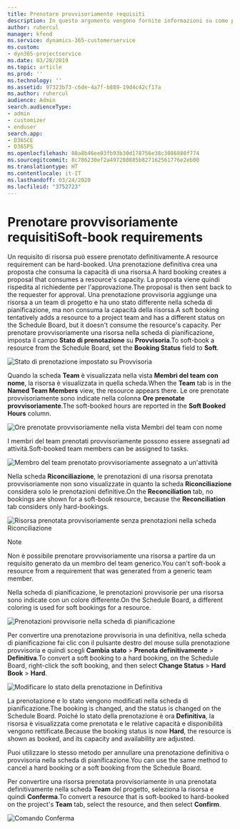 ```yaml
---
title: Prenotare provvisoriamente requisiti
description: In questo argomento vengono fornite informazioni su come prenotare provvisoriamente i requisiti.
author: ruhercul
manager: kfend
ms.service: dynamics-365-customerservice
ms.custom:
- dyn365-projectservice
ms.date: 03/28/2019
ms.topic: article
ms.prod: ''
ms.technology: ''
ms.assetid: 97323b73-c6de-4a7f-b889-19d4c42cf17a
ms.author: ruhercul
audience: Admin
search.audienceType:
- admin
- customizer
- enduser
search.app:
- D365CE
- D365PS
ms.openlocfilehash: 08a8b46ee03fb93b30d178756e38c3086880f774
ms.sourcegitcommit: 8c786230ef2a497280885b827162561776e2eb00
ms.translationtype: HT
ms.contentlocale: it-IT
ms.lasthandoff: 03/24/2020
ms.locfileid: "3752723"
---
```

# <a name="soft-book-requirements"></a><span data-ttu-id="f8f9c-103">Prenotare provvisoriamente requisiti</span><span class="sxs-lookup"><span data-stu-id="f8f9c-103">Soft-book requirements</span></span>

<span data-ttu-id="f8f9c-104">Un requisito di risorsa può essere prenotato definitivamente.</span><span class="sxs-lookup"><span data-stu-id="f8f9c-104">A resource requirement can be hard-booked.</span></span> <span data-ttu-id="f8f9c-105">Una prenotazione definitiva crea una proposta che consuma la capacità di una risorsa.</span><span class="sxs-lookup"><span data-stu-id="f8f9c-105">A hard booking creates a proposal that consumes a resource's capacity.</span></span> <span data-ttu-id="f8f9c-106">La proposta viene quindi rispedita al richiedente per l'approvazione.</span><span class="sxs-lookup"><span data-stu-id="f8f9c-106">The proposal is then sent back to the requester for approval.</span></span> <span data-ttu-id="f8f9c-107">Una prenotazione provvisoria aggiunge una risorsa a un team di progetto e ha uno stato differente nella scheda di pianificazione, ma non consuma la capacità della risorsa.</span><span class="sxs-lookup"><span data-stu-id="f8f9c-107">A soft booking tentatively adds a resource to a project team and has a different status on the Schedule Board, but it doesn't consume the resource's capacity.</span></span> <span data-ttu-id="f8f9c-108">Per prenotare provvisoriamente una risorsa nella scheda di pianificazione, imposta il campo **Stato di prenotazione** su **Provvisoria**.</span><span class="sxs-lookup"><span data-stu-id="f8f9c-108">To soft-book a resource from the Schedule Board, set the **Booking Status** field to **Soft**.</span></span>

![Stato di prenotazione impostato su Provvisoria](media/Resource-Management-image77.png)

<span data-ttu-id="f8f9c-110">Quando la scheda **Team** è visualizzata nella vista **Membri del team con nome**, la risorsa è visualizzata in quella scheda.</span><span class="sxs-lookup"><span data-stu-id="f8f9c-110">When the **Team** tab is in the **Named Team Members** view, the resource appears there.</span></span> <span data-ttu-id="f8f9c-111">Le ore prenotate provvisoriamente sono indicate nella colonna **Ore prenotate provvisoriamente**.</span><span class="sxs-lookup"><span data-stu-id="f8f9c-111">The soft-booked hours are reported in the **Soft Booked Hours** column.</span></span>

![Ore prenotate provvisoriamente nella vista Membri del team con nome](media/Resource-Management-image78.png)

<span data-ttu-id="f8f9c-113">I membri del team prenotati provvisoriamente possono essere assegnati ad attività.</span><span class="sxs-lookup"><span data-stu-id="f8f9c-113">Soft-booked team members can be assigned to tasks.</span></span>

![Membro del team prenotato provvisoriamente assegnato a un'attività](media/Resource-Management-image79.png)

<span data-ttu-id="f8f9c-115">Nella scheda **Riconciliazione**, le prenotazioni di una risorsa prenotata provvisoriamente non sono visualizzate in quanto la scheda **Riconciliazione** considera solo le prenotazioni definitive.</span><span class="sxs-lookup"><span data-stu-id="f8f9c-115">On the **Reconciliation** tab, no bookings are shown for a soft-book resource, because the **Reconciliation** tab considers only hard-bookings.</span></span>

![Risorsa prenotata provvisoriamente senza prenotazioni nella scheda Riconciliazione](media/Resource-Management-image80.png)

> [!NOTE]
> <span data-ttu-id="f8f9c-117">Non è possibile prenotare provvisoriamente una risorsa a partire da un requisito generato da un membro del team generico.</span><span class="sxs-lookup"><span data-stu-id="f8f9c-117">You can't soft-book a resource from a requirement that was generated from a generic team member.</span></span>

<span data-ttu-id="f8f9c-118">Nella scheda di pianificazione, le prenotazioni provvisorie per una risorsa sono indicate con un colore differente.</span><span class="sxs-lookup"><span data-stu-id="f8f9c-118">On the Schedule Board, a different coloring is used for soft bookings for a resource.</span></span>

![Prenotazioni provvisorie nella scheda di pianificazione](media/Resource-Management-image81.png)

<span data-ttu-id="f8f9c-120">Per convertire una prenotazione provvisoria in una definitiva, nella scheda di pianificazione fai clic con il pulsante destro del mouse sulla prenotazione provvisoria e quindi scegli **Cambia stato** \> **Prenota definitivamente** \> **Definitiva**.</span><span class="sxs-lookup"><span data-stu-id="f8f9c-120">To convert a soft booking to a hard booking, on the Schedule Board, right-click the soft booking, and then select **Change Status** \> **Hard Book** \> **Hard**.</span></span>

![Modificare lo stato della prenotazione in Definitiva](media/Resource-Management-image82.png)

<span data-ttu-id="f8f9c-122">La prenotazione e lo stato vengono modificati nella scheda di pianificazione.</span><span class="sxs-lookup"><span data-stu-id="f8f9c-122">The booking is changed, and the status is changed on the Schedule Board.</span></span> <span data-ttu-id="f8f9c-123">Poiché lo stato della prenotazione è ora **Definitiva**, la risorsa è visualizzata come prenotata e le relative capacità e disponibilità vengono rettificate.</span><span class="sxs-lookup"><span data-stu-id="f8f9c-123">Because the booking status is now **Hard**, the resource is shown as booked, and its capacity and availability are adjusted.</span></span>

<span data-ttu-id="f8f9c-124">Puoi utilizzare lo stesso metodo per annullare una prenotazione definitiva o provvisoria nella scheda di pianificazione.</span><span class="sxs-lookup"><span data-stu-id="f8f9c-124">You can use the same method to cancel a hard booking or a soft booking from the Schedule Board.</span></span>

<span data-ttu-id="f8f9c-125">Per convertire una risorsa prenotata provvisoriamente in una prenotata definitivamente nella scheda **Team** del progetto, seleziona la risorsa e quindi **Conferma**.</span><span class="sxs-lookup"><span data-stu-id="f8f9c-125">To convert a resource that is soft-booked to hard-booked on the project's **Team** tab, select the resource, and then select **Confirm**.</span></span>

![Comando Conferma](media/Resource-Management-image83.png)
